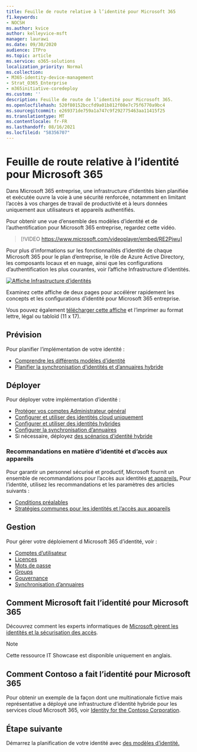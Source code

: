 ```yaml
---
title: Feuille de route relative à l’identité pour Microsoft 365
f1.keywords:
- NOCSH
ms.author: kvice
author: kelleyvice-msft
manager: laurawi
ms.date: 09/30/2020
audience: ITPro
ms.topic: article
ms.service: o365-solutions
localization_priority: Normal
ms.collection:
- M365-identity-device-management
- Strat_O365_Enterprise
- m365initiative-coredeploy
ms.custom: ''
description: Feuille de route de l’identité pour Microsoft 365.
ms.openlocfilehash: 520f80152bccfd9a01b812f08e7c75f6770a9bc4
ms.sourcegitcommit: e269371de759a1a747c9f292775463aa11415f25
ms.translationtype: MT
ms.contentlocale: fr-FR
ms.lasthandoff: 08/16/2021
ms.locfileid: "58356707"
---
```

# <a name="identity-roadmap-for-microsoft-365"></a>Feuille de route relative à l’identité pour Microsoft 365

Dans Microsoft 365 entreprise, une infrastructure d’identités bien planifiée et exécutée ouvre la voie à une sécurité renforcée, notamment en limitant l’accès à vos charges de travail de productivité et à leurs données uniquement aux utilisateurs et appareils authentifiés.

Pour obtenir une vue d’ensemble des modèles d’identité et de l’authentification pour Microsoft 365 entreprise, regardez cette vidéo.

<p> </p>

> [!VIDEO https://www.microsoft.com/videoplayer/embed/RE2Pjwu]

Pour plus d’informations sur les fonctionnalités d’identité de chaque Microsoft 365 pour le plan d’entreprise, le rôle de Azure Active Directory, les [](../downloads/m365e-identity-infra.pdf)composants locaux et en nuage, ainsi que les configurations d’authentification les plus courantes, voir l’affiche Infrastructure d’identités.

[![Affiche Infrastructure d’identités](../downloads/m365e-identity-infra.png)](../downloads/m365e-identity-infra.pdf)

Examinez cette affiche de deux pages pour accélérer rapidement les concepts et les configurations d’identité pour Microsoft 365 entreprise.

Vous pouvez également [télécharger cette affiche](https://github.com/MicrosoftDocs/microsoft-365-docs/raw/public/microsoft-365/downloads/m365e-identity-infra.pdf) et l’imprimer au format lettre, légal ou tabloïd (11 x 17).

## <a name="plan"></a>Prévision

Pour planifier l’implémentation de votre identité :

- [Comprendre les différents modèles d’identité](about-microsoft-365-identity.md)
- [Planifier la synchronisation d’identités et d’annuaires hybride](plan-for-directory-synchronization.md)

## <a name="deploy"></a>Déployer

Pour déployer votre implémentation d’identité :

- [Protéger vos comptes Administrateur général](protect-your-global-administrator-accounts.md)
- [Configurer et utiliser des identités cloud uniquement](cloud-only-identities.md)
- [Configurer et utiliser des identités hybrides](prepare-for-directory-synchronization.md)
- [Configurer la synchronisation d’annuaires](set-up-directory-synchronization.md)
- Si nécessaire, déployez [des scénarios d’identité hybride](hybrid-solutions.md)

### <a name="identity-and-device-access-recommendations"></a>Recommandations en matière d’identité et d’accès aux appareils

Pour garantir un personnel sécurisé et productif, Microsoft fournit un ensemble de recommandations pour l’accès aux identités [et appareils.](../security/office-365-security/microsoft-365-policies-configurations.md) Pour l’identité, utilisez les recommandations et les paramètres des articles suivants :

- [Conditions préalables](../security/office-365-security/identity-access-prerequisites.md)
- [Stratégies communes pour les identités et l’accès aux appareils](../security/office-365-security/identity-access-policies.md)

## <a name="manage"></a>Gestion

Pour gérer votre déploiement d Microsoft 365 d’identité, voir :

- [Comptes d’utilisateur](manage-microsoft-365-accounts.md)
- [Licences](assign-licenses-to-user-accounts.md)
- [Mots de passe](manage-microsoft-365-passwords.md)
- [Groups](manage-microsoft-365-groups.md)
- [Gouvernance](manage-microsoft-365-identity-governance.md)
- [Synchronisation d’annuaires](view-directory-synchronization-status.md)

## <a name="how-microsoft-does-identity-for-microsoft-365"></a>Comment Microsoft fait l’identité pour Microsoft 365

Découvrez comment les experts informatiques de [Microsoft gèrent les identités et la sécurisation des accès](https://www.microsoft.com/en-us/itshowcase/managing-user-identities-and-secure-access-at-microsoft).

>[!Note]
>Cette ressource IT Showcase est disponible uniquement en anglais.
>

## <a name="how-contoso-did-identity-for-microsoft-365"></a>Comment Contoso a fait l’identité pour Microsoft 365

Pour obtenir un exemple de la façon dont une multinationale fictive mais représentative a déployé une infrastructure d’identité hybride pour les services cloud Microsoft 365, voir [Identity for the Contoso Corporation](contoso-identity.md).

## <a name="next-step"></a>Étape suivante

Démarrez la planification de votre identité avec [des modèles d’identité.](about-microsoft-365-identity.md)
